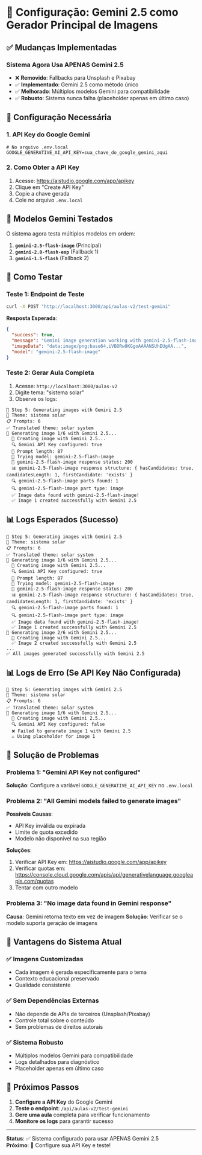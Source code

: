 # 🎨 Configuração: Gemini 2.5 como Gerador Principal de Imagens

## ✅ **Mudanças Implementadas**

### **Sistema Agora Usa APENAS Gemini 2.5**
- ❌ **Removido**: Fallbacks para Unsplash e Pixabay
- ✅ **Implementado**: Gemini 2.5 como método único
- ✅ **Melhorado**: Múltiplos modelos Gemini para compatibilidade
- ✅ **Robusto**: Sistema nunca falha (placeholder apenas em último caso)

## 🔧 **Configuração Necessária**

### **1. API Key do Google Gemini**
```env
# No arquivo .env.local
GOOGLE_GENERATIVE_AI_API_KEY=sua_chave_do_google_gemini_aqui
```

### **2. Como Obter a API Key**
1. Acesse: https://aistudio.google.com/app/apikey
2. Clique em "Create API Key"
3. Copie a chave gerada
4. Cole no arquivo `.env.local`

## 🎯 **Modelos Gemini Testados**

O sistema agora testa múltiplos modelos em ordem:

1. **`gemini-2.5-flash-image`** (Principal)
2. **`gemini-2.0-flash-exp`** (Fallback 1)  
3. **`gemini-1.5-flash`** (Fallback 2)

## 🧪 **Como Testar**

### **Teste 1: Endpoint de Teste**
```bash
curl -X POST "http://localhost:3000/api/aulas-v2/test-gemini"
```

**Resposta Esperada**:
```json
{
  "success": true,
  "message": "Gemini image generation working with gemini-2.5-flash-image!",
  "imageData": "data:image/png;base64,iVBORw0KGgoAAAANSUhEUgAA...",
  "model": "gemini-2.5-flash-image"
}
```

### **Teste 2: Gerar Aula Completa**
1. Acesse: `http://localhost:3000/aulas-v2`
2. Digite tema: "sistema solar"
3. Observe os logs:

```
🎨 Step 5: Generating images with Gemini 2.5
📝 Theme: sistema solar
📋 Prompts: 6
✅ Translated theme: solar system
🎨 Generating image 1/6 with Gemini 2.5...
  🎯 Creating image with Gemini 2.5...
  🔍 Gemini API Key configured: true
  📝 Prompt length: 87
  🎯 Trying model: gemini-2.5-flash-image
  📡 gemini-2.5-flash-image response status: 200
  📊 gemini-2.5-flash-image response structure: { hasCandidates: true, candidatesLength: 1, firstCandidate: 'exists' }
  🔍 gemini-2.5-flash-image parts found: 1
  🔍 gemini-2.5-flash-image part type: image
  ✅ Image data found with gemini-2.5-flash-image!
  ✅ Image 1 created successfully with Gemini 2.5
```

## 📊 **Logs Esperados (Sucesso)**

```
🎨 Step 5: Generating images with Gemini 2.5
📝 Theme: sistema solar
📋 Prompts: 6
✅ Translated theme: solar system
🎨 Generating image 1/6 with Gemini 2.5...
  🎯 Creating image with Gemini 2.5...
  🔍 Gemini API Key configured: true
  📝 Prompt length: 87
  🎯 Trying model: gemini-2.5-flash-image
  📡 gemini-2.5-flash-image response status: 200
  📊 gemini-2.5-flash-image response structure: { hasCandidates: true, candidatesLength: 1, firstCandidate: 'exists' }
  🔍 gemini-2.5-flash-image parts found: 1
  🔍 gemini-2.5-flash-image part type: image
  ✅ Image data found with gemini-2.5-flash-image!
  ✅ Image 1 created successfully with Gemini 2.5
🎨 Generating image 2/6 with Gemini 2.5...
  🎯 Creating image with Gemini 2.5...
  ✅ Image 2 created successfully with Gemini 2.5
...
✅ All images generated successfully with Gemini 2.5
```

## 📊 **Logs de Erro (Se API Key Não Configurada)**

```
🎨 Step 5: Generating images with Gemini 2.5
📝 Theme: sistema solar
📋 Prompts: 6
✅ Translated theme: solar system
🎨 Generating image 1/6 with Gemini 2.5...
  🎯 Creating image with Gemini 2.5...
  🔍 Gemini API Key configured: false
  ❌ Failed to generate image 1 with Gemini 2.5
  ⚠️ Using placeholder for image 1
```

## 🚨 **Solução de Problemas**

### **Problema 1: "Gemini API Key not configured"**
**Solução**: Configure a variável `GOOGLE_GENERATIVE_AI_API_KEY` no `.env.local`

### **Problema 2: "All Gemini models failed to generate images"**
**Possíveis Causas**:
- API Key inválida ou expirada
- Limite de quota excedido
- Modelo não disponível na sua região

**Soluções**:
1. Verificar API Key em: https://aistudio.google.com/app/apikey
2. Verificar quotas em: https://console.cloud.google.com/apis/api/generativelanguage.googleapis.com/quotas
3. Tentar com outro modelo

### **Problema 3: "No image data found in Gemini response"**
**Causa**: Gemini retorna texto em vez de imagem
**Solução**: Verificar se o modelo suporta geração de imagens

## 🎯 **Vantagens do Sistema Atual**

### **✅ Imagens Customizadas**
- Cada imagem é gerada especificamente para o tema
- Contexto educacional preservado
- Qualidade consistente

### **✅ Sem Dependências Externas**
- Não depende de APIs de terceiros (Unsplash/Pixabay)
- Controle total sobre o conteúdo
- Sem problemas de direitos autorais

### **✅ Sistema Robusto**
- Múltiplos modelos Gemini para compatibilidade
- Logs detalhados para diagnóstico
- Placeholder apenas em último caso

## 🚀 **Próximos Passos**

1. **Configure a API Key** do Google Gemini
2. **Teste o endpoint**: `/api/aulas-v2/test-gemini`
3. **Gere uma aula** completa para verificar funcionamento
4. **Monitore os logs** para garantir sucesso

---

**Status**: ✅ Sistema configurado para usar APENAS Gemini 2.5  
**Próximo**: 🔑 Configure sua API Key e teste!
